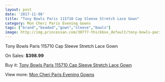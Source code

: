 ```yaml
---
layout: post
date: '2017-11-08'
title: "Tony Bowls Paris 115710 Cap Sleeve Stretch Lace Gown"
category: Mon Cheri Paris Evening Gowns
tags: ["brand","beaded","gown","sleeve","bowls"]
image: http://img.princessan.com/30777-thickbox_default/tony-bowls-paris-115710-cap-sleeve-stretch-lace-gown.jpg
---
```

Tony Bowls Paris 115710 Cap Sleeve Stretch Lace Gown

On Sales: **$398.99**
<a href="https://www.princessan.com/en/13951-tony-bowls-paris-115710-cap-sleeve-stretch-lace-gown.html"><amp-img layout="responsive" width="600" height="600" src="//img.princessan.com/30777-thickbox_default/tony-bowls-paris-115710-cap-sleeve-stretch-lace-gown.jpg" alt="Tony Bowls Paris 115710 Cap Sleeve Stretch Lace Gown 0" /></a>
<a href="https://www.princessan.com/en/13951-tony-bowls-paris-115710-cap-sleeve-stretch-lace-gown.html"><amp-img layout="responsive" width="600" height="600" src="//img.princessan.com/30781-thickbox_default/tony-bowls-paris-115710-cap-sleeve-stretch-lace-gown.jpg" alt="Tony Bowls Paris 115710 Cap Sleeve Stretch Lace Gown 1" /></a>
<a href="https://www.princessan.com/en/13951-tony-bowls-paris-115710-cap-sleeve-stretch-lace-gown.html"><amp-img layout="responsive" width="600" height="600" src="//img.princessan.com/30780-thickbox_default/tony-bowls-paris-115710-cap-sleeve-stretch-lace-gown.jpg" alt="Tony Bowls Paris 115710 Cap Sleeve Stretch Lace Gown 2" /></a>
<a href="https://www.princessan.com/en/13951-tony-bowls-paris-115710-cap-sleeve-stretch-lace-gown.html"><amp-img layout="responsive" width="600" height="600" src="//img.princessan.com/30779-thickbox_default/tony-bowls-paris-115710-cap-sleeve-stretch-lace-gown.jpg" alt="Tony Bowls Paris 115710 Cap Sleeve Stretch Lace Gown 3" /></a>
<a href="https://www.princessan.com/en/13951-tony-bowls-paris-115710-cap-sleeve-stretch-lace-gown.html"><amp-img layout="responsive" width="600" height="600" src="//img.princessan.com/30778-thickbox_default/tony-bowls-paris-115710-cap-sleeve-stretch-lace-gown.jpg" alt="Tony Bowls Paris 115710 Cap Sleeve Stretch Lace Gown 4" /></a>

Buy it: [Tony Bowls Paris 115710 Cap Sleeve Stretch Lace Gown](https://www.princessan.com/en/13951-tony-bowls-paris-115710-cap-sleeve-stretch-lace-gown.html "Tony Bowls Paris 115710 Cap Sleeve Stretch Lace Gown")

View more: [Mon Cheri Paris Evening Gowns](https://www.princessan.com/en/103- "Mon Cheri Paris Evening Gowns")